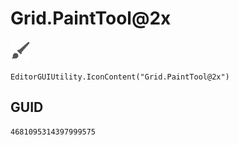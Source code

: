 # Grid.PaintTool@2x
![](/img/Grid.PaintTool@2x.png)

``` CSharp
EditorGUIUtility.IconContent("Grid.PaintTool@2x")
```
## GUID
```
4681095314397999575
```
